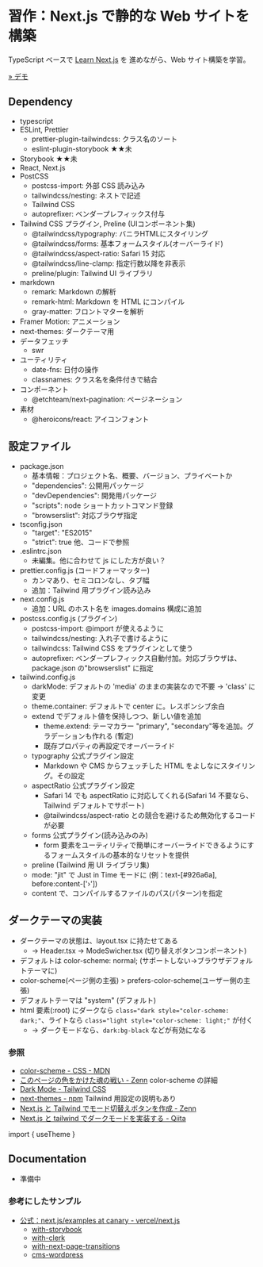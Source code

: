 # 習作：Next.js で静的な Web サイトを構築

TypeScript ベースで [Learn Next.js](https://nextjs.org/learn/foundations/about-nextjs) を 進めながら、Web サイト構築を学習。

[» デモ](https://nextjs-website-lemon.vercel.app/)

## Dependency

* typescript
* ESLint, Prettier
  - prettier-plugin-tailwindcss: クラス名のソート
  - eslint-plugin-storybook ★★未
* Storybook ★★未
* React, Next.js
* PostCSS
  - postcss-import: 外部 CSS 読み込み
  - tailwindcss/nesting: ネストで記述
  - Tailwind CSS
  - autoprefixer: ベンダープレフィックス付与
* Tailwind CSS プラグイン, Preline (UIコンポーネント集)
  - @tailwindcss/typography: バニラHTMLにスタイリング
  - @tailwindcss/forms: 基本フォームスタイル(オーバーライド)
  - @tailwindcss/aspect-ratio: Safari 15 対応
  - @tailwindcss/line-clamp: 指定行数以降を非表示
  - preline/plugin: Tailwind UI ライブラリ
* markdown
  - remark: Markdown の解析
  - remark-html: Markdown を HTML にコンパイル
  - gray-matter: フロントマターを解析
* Framer Motion: アニメーション
* next-themes: ダークテーマ用
* データフェッチ
  - swr
* ユーティリティ
  - date-fns: 日付の操作
  - classnames: クラス名を条件付きで結合
* コンポーネント
  - @etchteam/next-pagination: ページネーション
* 素材
  - @heroicons/react: アイコンフォント

## 設定ファイル

* package.json
    - 基本情報：プロジェクト名、概要、バージョン、プライベートか
    - "dependencies": 公開用パッケージ
    - "devDependencies": 開発用パッケージ
    - "scripts": node ショートカットコマンド登録
    - "browserslist": 対応ブラウザ指定
* tsconfig.json
    - "target": "ES2015"
    - "strict": true 他、コードで参照
* .eslintrc.json
    - 未編集。他に合わせて js にした方が良い？
* prettier.config.js (コードフォーマッター)
    - カンマあり、セミコロンなし、タブ幅
    - 追加：Tailwind 用プラグイン読み込み
* next.config.js
    - 追加：URL のホスト名を images.domains 構成に追加
* postcss.config.js (プラグイン)
    - postcss-import: @import が使えるように
    - tailwindcss/nesting: 入れ子で書けるように
    - tailwindcss: Tailwind CSS をプラグインとして使う
    - autoprefixer: ベンダープレフィックス自動付加。対応ブラウザは、package.json の"browserslist" に指定
* tailwind.config.js
    - darkMode: デフォルトの 'media' のままの実装なので不要 → 'class' に変更
    - theme.container: デフォルトで center に。レスポンシブ余白
    - extend でデフォルト値を保持しつつ、新しい値を追加
      + theme.extend: テーマカラー "primary", "secondary"等を追加。グラデーションも作れる (暫定)
      + 既存プロパティの再設定でオーバーライド
    - typography 公式プラグイン設定
      + Markdown や CMS からフェッチした HTML をよしなにスタイリング。その設定
    - aspectRatio 公式プラグイン設定
      + Safari 14 でも aspectRatio に対応してくれる(Safari 14 不要なら、Tailwind デフォルトでサポート)
      + @tailwindcss/aspect-ratio との競合を避けるため無効化するコードが必要
    - forms 公式プラグイン(読み込みのみ)
      + form 要素をユーティリティで簡単にオーバーライドできるようにするフォームスタイルの基本的なリセットを提供
    - preline (Tailwind 用 UI ライブラリ集)
    - mode: "jit" で Just in Time モードに (例：text-[#926a6a], before:content-['›'])
    - content で、コンパイルするファイルのパス(パターン)を指定

## ダークテーマの実装

* ダークテーマの状態は、layout.tsx に持たせてある
    - → Header.tsx → ModeSwicher.tsx (切り替えボタンコンポーネント)
* デフォルトは color-scheme: normal; (サポートしない→ブラウザデフォルトテーマに)
* color-scheme(ページ側の主張) > prefers-color-scheme(ユーザー側の主張)
* デフォルトテーマは "system" (デフォルト)
* html 要素(:root) にダークなら `class="dark style="color-scheme: dark;"`、ライトなら `class="light style="color-scheme: light;"` が付く
    - → ダークモードなら、`dark:bg-black` などが有効になる

### 参照

* [color-scheme - CSS - MDN](https://developer.mozilla.org/ja/docs/Web/CSS/color-scheme)
* [このページの色をかけた魂の戦い - Zenn](https://zenn.dev/uhyo/articles/css-color-adjustment-1) color-scheme の詳細
* [Dark Mode - Tailwind CSS](https://tailwindcss.com/docs/dark-mode#basic-usage)
* [next-themes - npm](https://www.npmjs.com/package/next-themes) Tailwind 用設定の説明もあり
* [Next.js と Tailwind でモード切替えボタンを作成 - Zenn](https://zenn.dev/taka_shino/articles/a6c176da799c91)
* [Next.js と tailwind でダークモードを実装する - Qiita](https://qiita.com/10mi8o/items/4be3a69731aed0692e40)

import { useTheme }

## Documentation

* 準備中



### 参考にしたサンプル

* [公式：next.js/examples at canary - vercel/next.js](https://github.com/vercel/next.js/tree/canary/examples)
  * [with-storybook](https://github.com/vercel/next.js/tree/canary/examples/with-storybook)
  * [with-clerk](https://github.com/vercel/next.js/tree/canary/examples/with-clerk)
  * [with-next-page-transitions](https://github.com/vercel/next.js/tree/canary/examples/with-next-page-transitions)
  * [cms-wordpress](https://github.com/vercel/next.js/tree/canary/examples/cms-wordpress)
